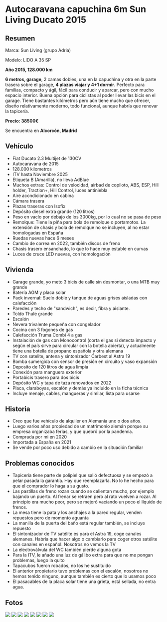 # Autocaravana capuchina 6m Sun Living Ducato 2015

## Resumen
Marca: Sun Living (grupo Adria)

Modelo: LIDO A 35 SP

**Año 2015, 128.000 km**

**6 metros, garage**, 2 camas dobles, una en la capuchina y otra en la parte trasera sobre el garage, **4 plazas viajar y 4+1 dormir**. Perfecto para familias, compacto y ágil, fácil para conducir y aparcar, pero con mucho espacio interior. Buena opción para ciclistas al poder llevar las bicis en el garage. 
Tiene bastantes kilómetros pero aún tiene mucho que ofrecer, diseño relativamente moderno, todo funcional, aunque habría que renovar la tapicería.   

**Precio: 38500€**

Se encuentra en **Alcorcón, Madrid**

## Vehículo
- Fiat Ducato 2.3 Multijet de 130CV
- Autocaravana de 2015
- 128.000 kilometros
- ITV hasta Noviembre 2025
- Etiqueta B (Amarilla), no lleva AdBlue
- Muchos extras: Control de velocidad, airbad de copiloto, ABS, ESP, Hill holder, Traction+, Hill Control, luces antiniebla
- Aire acondicionado en cabina
- Cámara trasera
- Plazas traseras con Isofix
- Depósito diesel extra grande (120 litros)
- Peso en vacío por debajo de los 3000kg, por lo cual no se pasa de peso
- Remolque: Tiene la piña para bola de remolque o portamotos. La extensión de chasis y bola de remolque no se incluyen, al no estar homologadas en España
- Ruedas nuevas hace 6 meses
- Cambio de correa en 2022, también discos de freno
- Chasis trasero ensanchado, lo que lo hace muy estable en curvas
- Luces de cruce LED nuevas, con homologación

## Vivienda
- Garage grande, yo meto 3 bicis de calle sin desmontar, o una MTB muy grande
- Batería AGM y placa solar
- Pack invernal: Suelo doble y tanque de aguas grises aisladas con calefacción 
- Paredes y techo de "sandwich", es decir, fibra y aislante. 
- Toldo Thule grande
- Escalón
- Nevera trivalente pequeña con congelador
- Cocina con 3 fogones de gas
- Calefacción Truma Combi 4 a gas
- Instalación de gas con Monocontrol (corta el gas si detecta impacto y según el país sirve para circular con la botella abierta), y actualmente tiene una botella de propano española y otra alemana
- TV con satelite, antena y sintonizador Carbest al Astra 19
- Bomba sumergida con sensor de presión en circuito y vaso expansión
- Deposito de 120 litros de agua limpia
- Conexión para manguera exterior
- Portabicis trasero para dos bicis
- Depósito WC y tapa de taza renovados en 2022
- Placa, claraboyas, escalón y demás ya incluido en la ficha técnica
- Incluye menaje, cables, mangueras y similar, lista para usarse

## Historia
- Creo que fue vehículo de alquiler en Alemania uno o dos años. 
- Luego varios años propiedad de un matrimonio alemán porque su empresa organizaba ferias, y que quebró por la pandemia.
- Comprada por mi en 2020
- Importada a España en 2021
- Se vende por poco uso debido a cambio en la situación familiar 


## Problemas conocidos
- Tapicería tiene parte de polipiel que salió defectuosa y se empezó a pelar pasada la garantía. Hay que reemplazarla. No lo he hecho para que el comprador lo haga a su gusto.
- Las pastillas de freno rozan cuando se calientan mucho, por ejemplo bajando un puerto. Al frenar se retraen pero al rato vuelven a rozar. Al principio era mucho peor, pero se mejoró vaciando un poco el líquido de frenos.
- La mesa tiene la pata y los anchajes a la pared regular, venden repuestos pero de momento aguanta
- La manilla de la puerta del baño está regular también, se incluye repuesto
- El sintonizador de TV satélite es para el Astra 19, coge canales alemanes. Habría que hacer algo o cambiarlo para coger otros satélite con canales en español. Nosotros no vemos la TV
- La electroválvula del WC también pierde alguna gota
- Para la ITV, le añado una luz de gálibo extra para que no me pongan problemas, luego la quito
- Tapacubos fueron robados, no los he sustituido
- El anterior propietario tuvo problemas con el escalón, nosotros no hemos tenido ninguno, aunque también es cierto que lo usamos poco
- El pasacables de la placa solar tiene una grieta, está sellada, no entra agua.

## Fotos
![](/photos/foto1.jpg)
![](/photos/foto2.jpg)
![](/photos/foto3.jpg)
![](/photos/interior1.jpg)
![](/photos/interior2.jpg)
![](/photos/interior3.jpg)
![](/photos/interior4.jpg)
![](/photos/interior5.jpg)





